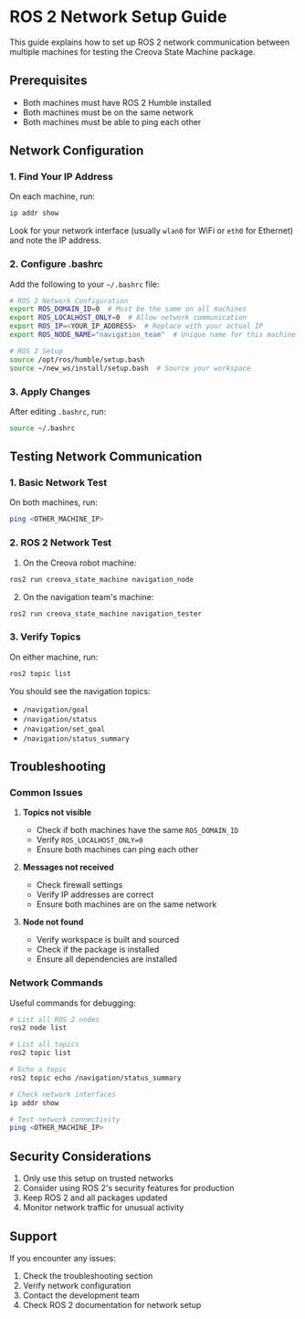 # ROS 2 Network Setup Guide

This guide explains how to set up ROS 2 network communication between multiple machines for testing the Creova State Machine package.

## Prerequisites

- Both machines must have ROS 2 Humble installed
- Both machines must be on the same network
- Both machines must be able to ping each other

## Network Configuration

### 1. Find Your IP Address

On each machine, run:
```bash
ip addr show
```
Look for your network interface (usually `wlan0` for WiFi or `eth0` for Ethernet) and note the IP address.

### 2. Configure .bashrc

Add the following to your `~/.bashrc` file:

```bash
# ROS 2 Network Configuration
export ROS_DOMAIN_ID=0  # Must be the same on all machines
export ROS_LOCALHOST_ONLY=0  # Allow network communication
export ROS_IP=<YOUR_IP_ADDRESS>  # Replace with your actual IP
export ROS_NODE_NAME="navigation_team"  # Unique name for this machine

# ROS 2 Setup
source /opt/ros/humble/setup.bash
source ~/new_ws/install/setup.bash  # Source your workspace
```

### 3. Apply Changes

After editing `.bashrc`, run:
```bash
source ~/.bashrc
```

## Testing Network Communication

### 1. Basic Network Test

On both machines, run:
```bash
ping <OTHER_MACHINE_IP>
```

### 2. ROS 2 Network Test

1. On the Creova robot machine:
```bash
ros2 run creova_state_machine navigation_node
```

2. On the navigation team's machine:
```bash
ros2 run creova_state_machine navigation_tester
```

### 3. Verify Topics

On either machine, run:
```bash
ros2 topic list
```

You should see the navigation topics:
- `/navigation/goal`
- `/navigation/status`
- `/navigation/set_goal`
- `/navigation/status_summary`

## Troubleshooting

### Common Issues

1. **Topics not visible**
   - Check if both machines have the same `ROS_DOMAIN_ID`
   - Verify `ROS_LOCALHOST_ONLY=0`
   - Ensure both machines can ping each other

2. **Messages not received**
   - Check firewall settings
   - Verify IP addresses are correct
   - Ensure both machines are on the same network

3. **Node not found**
   - Verify workspace is built and sourced
   - Check if the package is installed
   - Ensure all dependencies are installed

### Network Commands

Useful commands for debugging:
```bash
# List all ROS 2 nodes
ros2 node list

# List all topics
ros2 topic list

# Echo a topic
ros2 topic echo /navigation/status_summary

# Check network interfaces
ip addr show

# Test network connectivity
ping <OTHER_MACHINE_IP>
```

## Security Considerations

1. Only use this setup on trusted networks
2. Consider using ROS 2's security features for production
3. Keep ROS 2 and all packages updated
4. Monitor network traffic for unusual activity

## Support

If you encounter any issues:
1. Check the troubleshooting section
2. Verify network configuration
3. Contact the development team
4. Check ROS 2 documentation for network setup 